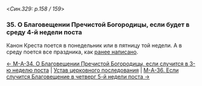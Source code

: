 
<*Син.329: p.158 / 159*>

### 35. О Благовещении Пречистой Богородицы, если будет в среду 4-й недели поста

Канон Креста поется в понедельник или в пятницу той недели. 
А в среду поется все праздника, как [ранее написано](../../../03_march/03_25_SAB.ru.md).

[← М-A-34. О Благовещении Пречистой Богородицы, если случится в 3-ю неделю поста](m_a_034.md)
| [Устав церковного последования](README.md)
| [М-A-36. Если случится Благовещение в четверг 5-й недели поста →](m_a_036.md)
